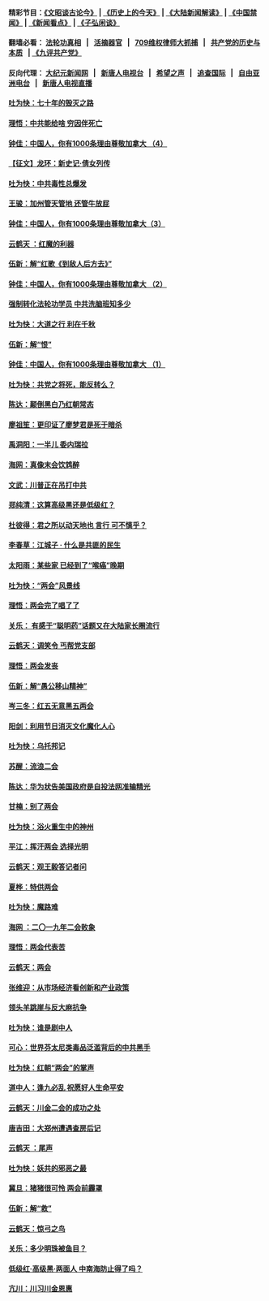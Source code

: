 #### 精彩节目：[《文昭谈古论今》](http://134.209.198.168/wenzhao) | [《历史上的今天》](http://134.209.198.168/today-in-history) | [《大陆新闻解读》](http://134.209.198.168/ntdtv-comedy) | [《中国禁闻》](http://134.209.198.168/ntdtv-news) | [《新闻看点》](http://134.209.198.168/news-insight) | [《子弘闲谈》](http://134.209.198.168/zihongxiantan/) 

  #### 翻墙必看： [法轮功真相](http://134.209.198.168:10000/videos/truth.html) &nbsp;&nbsp;|&nbsp;&nbsp; [活摘器官](http://134.209.198.168:10000/videos/res/Organs/) &nbsp;&nbsp;|&nbsp;&nbsp; [709维权律师大抓捕](http://134.209.198.168:10000/videos/709/) &nbsp;&nbsp;|&nbsp;&nbsp; [共产党的历史与本质](http://134.209.198.168:10000/videos/ccp.html) &nbsp;&nbsp;| [《九评共产党》](http://134.209.198.168:10000/videos/jiuping/) 

#### 反向代理： [大纪元新闻网](http://134.209.198.168:10080/) &nbsp;&nbsp;|&nbsp;&nbsp; [新唐人电视台](http://134.209.198.168:8000/) &nbsp;&nbsp;|&nbsp;&nbsp; [希望之声](http://134.209.198.168:8200/) &nbsp;&nbsp;|&nbsp;&nbsp; [追查国际](http://134.209.198.168:10010/) &nbsp;&nbsp;|&nbsp;&nbsp; [自由亚洲电台](http://134.209.198.168:9800/) &nbsp;&nbsp;|&nbsp;&nbsp; [新唐人电视直播](http://134.209.198.168/) 

#### [吐为快：七十年的毁灭之路](../pages/nsc993/n11135306.md?t=03241236) 

#### [理悟：中共能给啥 穷因伴死亡](../pages/nsc993/n11135149.md?t=03241236) 

#### [钟佳：中国人，你有1000条理由尊敬加拿大 （4）](../pages/nsc993/n11125755.md?t=03241236) 

#### [【征文】龙环：新史记·倩女列传](../pages/nsc993/n11134174.md?t=03241236) 

#### [吐为快：中共毒性总爆发](../pages/nsc993/n11132992.md?t=03241236) 

#### [王骏：加州管天管地 还管牛放屁](../pages/nsc993/n11131565.md?t=03241236) 

#### [钟佳：中国人，你有1000条理由尊敬加拿大（3）](../pages/nsc993/n11125644.md?t=03241236) 

#### [云鹤天 ：红魔的利器](../pages/nsc993/n11130357.md?t=03241236) 

#### [伍新：解“红歌《到敌人后方去》”](../pages/nsc993/n11128387.md?t=03241236) 

#### [钟佳：中国人，你有1000条理由尊敬加拿大 （2）](../pages/nsc993/n11124323.md?t=03241236) 

#### [强制转化法轮功学员 中共洗脑班知多少](../pages/nsc993/n11125187.md?t=03241236) 

#### [吐为快：大道之行  利在千秋](../pages/nsc993/n11126038.md?t=03241236) 

#### [伍新：解“恨”](../pages/nsc993/n11125496.md?t=03241236) 

#### [钟佳：中国人，你有1000条理由尊敬加拿大 （1）](../pages/nsc993/n11121308.md?t=03241236) 

#### [吐为快：共党之将死，能反转么？](../pages/nsc993/n11123168.md?t=03241236) 

#### [陈达：颠倒黑白乃红朝常态](../pages/nsc993/n11122700.md?t=03241236) 

#### [廖祖笙：更印证了廖梦君是死于暗杀](../pages/nsc993/n11121206.md?t=03241236) 

#### [禹洞阳：一半儿 委内瑞拉](../pages/nsc993/n11121175.md?t=03241236) 

#### [海网：真像末会饮鸩醉](../pages/nsc993/n11121138.md?t=03241236) 

#### [文武：川普正在吊打中共](../pages/nsc993/n11121101.md?t=03241236) 

#### [郑纯清：这算高级黑还是低级红？](../pages/nsc993/n11121041.md?t=03241236) 

#### [杜彼得：君之所以动天地也 言行 可不慎乎？](../pages/nsc993/n11119347.md?t=03241236) 

#### [李春草：江城子 · 什么是共匪的民生](../pages/nsc993/n11118560.md?t=03241236) 

#### [太阳雨：某些家 已经到了“喉癌”晚期](../pages/nsc993/n11118269.md?t=03241236) 

#### [吐为快：“两会”风景线](../pages/nsc993/n11118240.md?t=03241236) 

#### [理悟：两会完了唱了了](../pages/nsc993/n11117013.md?t=03241236) 

#### [关乐： 有感于“聪明药”话题又在大陆家长圈流行](../pages/nsc993/n11116844.md?t=03241236) 

#### [云鹤天：调笑令 丐帮党支部](../pages/nsc993/n11113714.md?t=03241236) 

#### [理悟：两会发丧](../pages/nsc993/n11111495.md?t=03241236) 

#### [伍新：解“愚公移山精神”](../pages/nsc993/n11111449.md?t=03241236) 

#### [岑三冬：红五无意黑五两会](../pages/nsc993/n11110956.md?t=03241236) 

#### [阳剑：利用节日消灭文化魔化人心](../pages/nsc993/n11111324.md?t=03241236) 

#### [吐为快：乌托邦记](../pages/nsc993/n11109495.md?t=03241236) 

#### [苏醒：流浪二会](../pages/nsc993/n11109431.md?t=03241236) 

#### [陈达：华为状告美国政府是自投法网准输精光](../pages/nsc993/n11108250.md?t=03241236) 

#### [甘楠：别了两会](../pages/nsc993/n11105910.md?t=03241236) 

#### [吐为快：浴火重生中的神州](../pages/nsc993/n11104106.md?t=03241236) 

#### [平江：挥汗两会 选择光明](../pages/nsc993/n11102501.md?t=03241236) 

#### [云鹤天：观王毅答记者问](../pages/nsc993/n11102511.md?t=03241236) 

#### [夏桦：特供两会](../pages/nsc993/n11102494.md?t=03241236) 

#### [吐为快：魔路难](../pages/nsc993/n11100933.md?t=03241236) 

#### [海网 ：二〇一九年二会败象](../pages/nsc993/n11100934.md?t=03241236) 

#### [理悟：两会代表苦](../pages/nsc993/n11100078.md?t=03241236) 

#### [云鹤天：两会](../pages/nsc993/n11098355.md?t=03241236) 

#### [张维迎：从市场经济看创新和产业政策](../pages/nsc993/n11098282.md?t=03241236) 

#### [领头羊跳崖与反大麻抗争](../pages/nsc993/n11097463.md?t=03241236) 

#### [吐为快：谁是剧中人](../pages/nsc993/n11097236.md?t=03241236) 

#### [可心：世界芬太尼类毒品泛滥背后的中共黑手](../pages/nsc993/n11096116.md?t=03241236) 

#### [吐为快：红朝“两会”的掌声](../pages/nsc993/n11094460.md?t=03241236) 

#### [道中人：逢九必乱 祝愿好人生命平安](../pages/nsc993/n11094393.md?t=03241236) 

#### [云鹤天：川金二会的成功之处](../pages/nsc993/n11093946.md?t=03241236) 

#### [唐吉田：大郑州遭遇查房后记](../pages/nsc993/n11093807.md?t=03241236) 

#### [云鹤天 ：尾声](../pages/nsc993/n11089747.md?t=03241236) 

#### [吐为快：妖共的邪恶之最](../pages/nsc993/n11089010.md?t=03241236) 

#### [冀旦：猪猪很可怜 两会前霾罩](../pages/nsc993/n11087382.md?t=03241236) 

#### [伍新：解“救”](../pages/nsc993/n11087327.md?t=03241236) 

#### [云鹤天：惊弓之鸟](../pages/nsc993/n11087160.md?t=03241236) 

#### [关乐：多少明珠被鱼目？](../pages/nsc993/n11087053.md?t=03241236) 

#### [低级红·高级黑·两面人 中南海防止得了吗？](../pages/nsc993/n11087010.md?t=03241236) 

#### [亢川：川习川金恩惠](../pages/nsc993/n11086704.md?t=03241236) 


